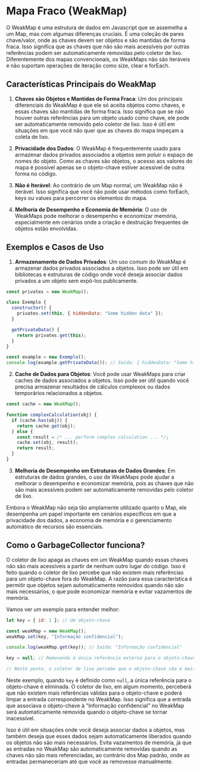 # Mapa Fraco (WeakMap)

O WeakMap é uma estrutura de dados em Javascript que se assemelha a um Map, mas com algumas diferenças cruciais. É uma coleção de pares chave/valor, onde as chaves devem ser objetos e são mantidas de forma fraca. Isso significa que as chaves que não são mais acessíveis por outras referências podem ser automaticamente removidas pelo coletor de lixo. Diferentemente dos mapas convencionais, os WeakMaps não são iteráveis e não suportam operações de iteração como size, clear e forEach.

## Características Principais do WeakMap

1. **Chaves são Objetos e Mantidas de Forma Fraca**: Um dos principais diferenciais do WeakMap é que ele só aceita objetos como chaves, e essas chaves são mantidas de forma fraca. Isso significa que se não houver outras referências para um objeto usado como chave, ele pode ser automaticamente removido pelo coletor de lixo. Isso é útil em situações em que você não quer que as chaves do mapa impeçam a coleta de lixo.

2. **Privacidade dos Dados**: O WeakMap é frequentemente usado para armazenar dados privados associados a objetos sem poluir o espaço de nomes do objeto. Como as chaves são objetos, o acesso aos valores do mapa é possível apenas se o objeto-chave estiver acessível de outra forma no código.

3. **Não é Iterável**: Ao contrário de um Map normal, um WeakMap não é iterável. Isso significa que você não pode usar métodos como forEach, keys ou values para percorrer os elementos do mapa.

4. **Melhoria de Desempenho e Economia de Memória**: O uso de WeakMaps pode melhorar o desempenho e economizar memória, especialmente em cenários onde a criação e destruição frequentes de objetos estão envolvidas.

## Exemplos e Casos de Uso

1. **Armazenamento de Dados Privados**: Um uso comum do WeakMap é armazenar dados privados associados a objetos. Isso pode ser útil em bibliotecas e estruturas de código onde você deseja associar dados privados a um objeto sem expô-los publicamente.

```javascript
const privates = new WeakMap();

class Exemplo {
  constructor() {
    privates.set(this, { hiddenData: "Some hidden data" });
  }

  getPrivateData() {
    return privates.get(this);
  }
}

const example = new Exemplo();
console.log(example.getPrivateData()); // Saída: { hiddenData: "Some hidden data" }
```

2. **Cache de Dados para Objetos**: Você pode usar WeakMaps para criar caches de dados associados a objetos. Isso pode ser útil quando você precisa armazenar resultados de cálculos complexos ou dados temporários relacionados a objetos.

```javascript
const cache = new WeakMap();

function complexCalculation(obj) {
  if (cache.has(obj)) {
    return cache.get(obj);
  } else {
    const result = /* ... perform complex calculation ... */;
    cache.set(obj, result);
    return result;
  }
}
```

3. **Melhoria de Desempenho em Estruturas de Dados Grandes**: Em estruturas de dados grandes, o uso de WeakMaps pode ajudar a melhorar o desempenho e economizar memória, pois as chaves que não são mais acessíveis podem ser automaticamente removidas pelo coletor de lixo.

Embora o WeakMap não seja tão amplamente utilizado quanto o Map, ele desempenha um papel importante em cenários específicos em que a privacidade dos dados, a economia de memória e o gerenciamento automático de recursos são essenciais.

## Como o GarbageCollector funciona?

O coletor de lixo apaga as chaves em um WeakMap quando essas chaves não são mais acessíveis a partir de nenhum outro lugar do código. Isso é feito quando o coletor de lixo percebe que não existem mais referências para um objeto-chave fora do WeakMap. A razão para essa característica é permitir que objetos sejam automaticamente removidos quando não são mais necessários, o que pode economizar memória e evitar vazamentos de memória.

Vamos ver um exemplo para entender melhor:

```js
let key = { id: 1 }; // Um objeto-chave

const weakMap = new WeakMap();
weakMap.set(key, "Informação confidencial");

console.log(weakMap.get(key)); // Saída: "Informação confidencial"

key = null; // Removendo a única referência externa para o objeto-chave

// Neste ponto, o coletor de lixo percebe que o objeto-chave não é mais acessível e pode remover a entrada no WeakMap.
```

Neste exemplo, quando `key` é definido como `null`, a única referência para o objeto-chave é eliminada. O coletor de lixo, em algum momento, perceberá que não existem mais referências válidas para o objeto-chave e poderá limpar a entrada correspondente no WeakMap. Isso significa que a entrada que associava o objeto-chave à "Informação confidencial" no WeakMap será automaticamente removida quando o objeto-chave se tornar inacessível.

Isso é útil em situações onde você deseja associar dados a objetos, mas também deseja que esses dados sejam automaticamente liberados quando os objetos não são mais necessários. Evita vazamentos de memória, já que as entradas no WeakMap são automaticamente removidas quando as chaves não são mais referenciadas, ao contrário dos Map padrão, onde as entradas permaneceriam até que você as removesse manualmente.
